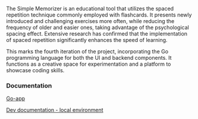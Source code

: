 The Simple Memorizer is an educational tool that utilizes the spaced repetition technique commonly employed with flashcards. It presents newly introduced and challenging exercises more often, while reducing the frequency of older and easier ones, taking advantage of the psychological spacing effect. Extensive research has confirmed that the implementation of spaced repetition significantly enhances the speed of learning.

This marks the fourth iteration of the project, incorporating the Go programming language for both the UI and backend components. It functions as a creative space for experimentation and a platform to showcase coding skills.

### Documentation

[Go-app](https://go-app.dev)

[Dev documentation - local environment](https://github.com/rtrzebinski/simple-memorizer-4/wiki/Dev-documentation---local-environment) 
